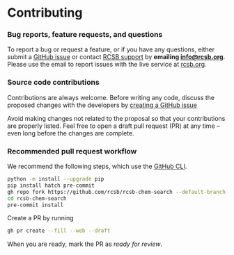 # Contributing

### Bug reports, feature requests, and questions

To report a bug or request a feature, or if you have any questions,
either submit a [GitHub issue](https://github.com/rcsb/rcsb-chem-search/issues/new)
or contact [RCSB support](https://www.rcsb.org/pages/contactus) by
**emailing <a href="info@rcsb.org">info@rcsb.org</a>**.
Please use the email to report issues with the live service at
[rcsb.org](https://rcsb.org).

### Source code contributions

Contributions are always welcome.
Before writing any code, discuss the proposed changes with the developers by
[creating a GitHub issue](https://github.com/rcsb/rcsb-chem-search/issues/new)

Avoid making changes not related to the proposal so that your contributions are properly listed.
Feel free to open a draft pull request (PR) at any time – even long before the changes are complete.

### Recommended pull request workflow

We recommend the following steps, which use the
[GitHub CLI](https://cli.github.com/).

```bash
python -m install --upgrade pip
pip install hatch pre-commit
gh repo fork https://github.com/rcsb/rcsb-chem-search --default-branch-only --clone
cd rcsb-chem-search
pre-commit install
```

Create a PR by running

```bash
gh pr create --fill --web --draft
```

When you are ready, mark the PR as *ready for review*.
